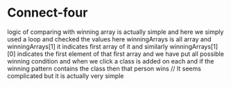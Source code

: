 # Connect-four
 logic of comparing with winning array is actually simple and here we simply used a loop and checked the values here winningArrays is all array and winningArrays[1] it indicates first array of it and similarly winningArrays[1][0] indicates the first element of that first array and we have put all possible winning condition and when we click a class is added on each and if the winning pattern contains the class then that person wins
  //   It seems complicated but it is actually very simple
